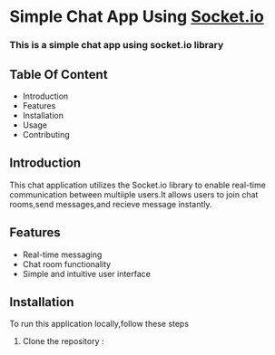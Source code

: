 <h1> Simple Chat App Using <a href="https://socket.io/"> Socket.io</a> </h1>

<h3>This is a simple  chat app using  socket.io library </h3>

<body>
  <h2>Table Of Content</h2>
  <ul>
    <li>Introduction</li>
    <li>Features</li>
    <li>Installation</li>
    <li>Usage</li>
    <li>Contributing</li>
  </ul>

  <h2>Introduction</h2>
  <p>This chat application utilizes the Socket.io library to enable real-time communication between multiiple users.It allows users to join chat rooms,send messages,and recieve message instantly.</p>

  <h2>Features</h2>
  <ul>
    <li>Real-time messaging</li>
    <li>Chat room functionality</li>
    <li>Simple and intuitive user interface</li>
  </ul>

  <h2>Installation</h2>
  <p>To run this application locally,follow these steps</p>

  <ol>
    <li>Clone the repository :</li>
    <p></p>
  </ol>
  
</body>



